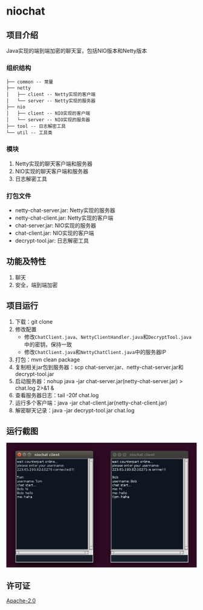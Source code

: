 # niochat

## 项目介绍
Java实现的端到端加密的聊天室，包括NIO版本和Netty版本

### 组织结构
```
├── common -- 常量
├── netty
│   ├── client -- Netty实现的客户端
│   └── server -- Netty实现的服务器
├── nio
│   ├── client -- NIO实现的客户端
│   └── server -- NIO实现的服务器
├── tool -- 日志解密工具
└── util -- 工具类
```

### 模块
1. Netty实现的聊天客户端和服务器
1. NIO实现的聊天客户端和服务器
1. 日志解密工具

### 打包文件
- netty-chat-server.jar: Netty实现的服务器
- netty-chat-client.jar: Netty实现的客户端
- chat-server.jar: NIO实现的服务器
- chat-client.jar: NIO实现的客户端
- decrypt-tool.jar: 日志解密工具

## 功能及特性
1. 聊天
1. 安全，端到端加密

## 项目运行
1. 下载：git clone
1. 修改配置
    - 修改`ChatClient.java`、`NettyClientHandler.java`和`DecryptTool.java`中的密钥，保持一致
    - 修改`ChatClient.java`和`NettyChatClient.java`中的服务器IP
1. 打包：mvn clean package
1. 复制相关jar包到服务器：scp chat-server.jar、netty-chat-server.jar和decrypt-tool.jar
1. 启动服务器：nohup java -jar chat-server.jar(netty-chat-server.jar) > chat.log 2>&1 &
1. 查看服务器日志：tail -20f chat.log
1. 运行多个客户端：java -jar chat-client.jar(netty-chat-client.jar)
1. 解密聊天记录：java -jar decrypt-tool.jar chat.log

## 运行截图

![niochat](/images/niochat1.png)

## 许可证

[Apache-2.0](http://www.apache.org/licenses/LICENSE-2.0)
